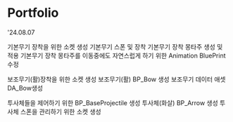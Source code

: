 # Portfolio

'24.08.07

기본무기 장착을 위한 소켓 생성
기본무기 스폰 및 장착
기본무기 장착 몽타주 생성 및 적용
기본무기 장착 몽타주를 이동중에도 자연스럽게 하기 위한 Animation BluePrint 수정
 
보조무기(활)장착을 위한 소켓 생성
보조무기(활) BP_Bow 생성
보조무기 데이터 애셋 DA_Bow생성

투사체들을 제어하기 위한 BP_BaseProjectile 생성
투사체(화살) BP_Arrow 생성
투사체 스폰을 관리하기 위한 소켓 생성
